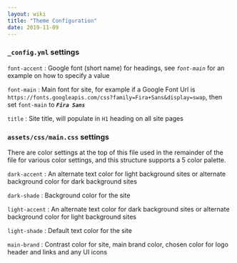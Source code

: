 ```yaml
---
layout: wiki
title: "Theme Configuration"
date: 2019-11-09
---
```


### `_config.yml` settings

`font-accent`
: Google font (short name) for headings, see *`font-main`* for an example on how to specify a value 

`font-main`
: Main font for site, for example if a Google Font Url is `https://fonts.googleapis.com/css?family=Fira+Sans&display=swap`, then set `font-main` to ***`Fira Sans`***

`title`
: Site title, will populate in `H1` heading on all site pages

### `assets/css/main.css` settings

There are color settings at the top of this file used in the remainder of the file for various color settings, and this structure supports a 5 color palette.

`dark-accent`
: An alternate text color for light background sites or alternate background color for dark background sites

`dark-shade`
: Background color for the site

`light-accent`
: An alternate text color for dark background sites or alternate background color for light background sites

`light-shade`
: Default text color for the site

`main-brand`
: Contrast color for site, main brand color, chosen color for logo header and links and any UI icons



